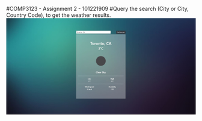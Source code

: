 #COMP3123 - Assignment 2 - 101221909
#Query the search (City or City, Country Code), to get the weather results. 
![Image of Design](https://github.com/Joel-Piov/comp3123-assign2/blob/main/screen-capture.JPG)
